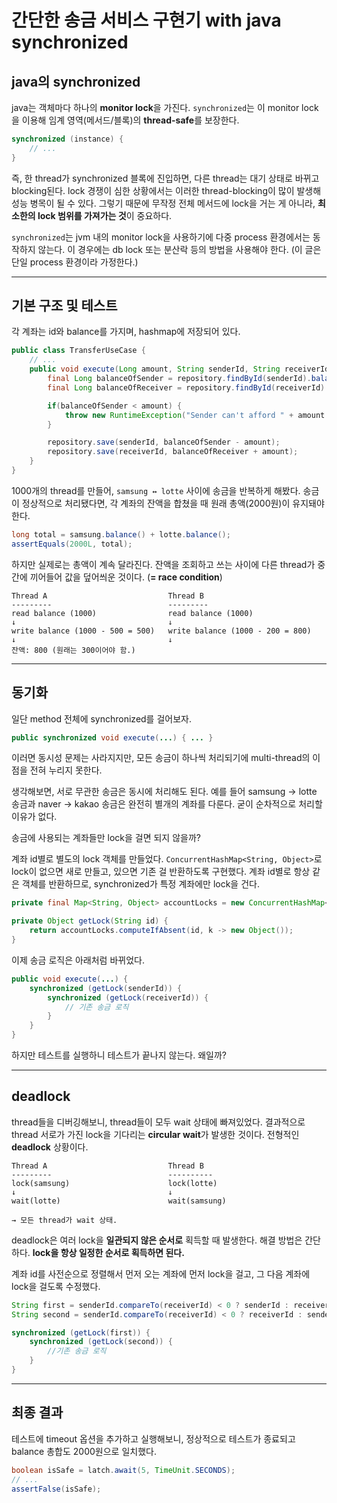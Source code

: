 # 간단한 송금 서비스 구현기 with java synchronized

## java의 synchronized

java는 객체마다 하나의 **monitor lock**을 가진다. `synchronized`는 이 monitor lock을 이용해 임계 영역(메서드/블록)의 **thread-safe**를 보장한다.

```java
synchronized (instance) {
    // ...
}
```

즉, 한 thread가 synchronized 블록에 진입하면, 다른 thread는 대기 상태로 바뀌고 blocking된다.
lock 경쟁이 심한 상황에서는 이러한 thread-blocking이 많이 발생해 성능 병목이 될 수 있다.
그렇기 때문에 무작정 전체 메서드에 lock을 거는 게 아니라, **최소한의 lock 범위를 가져가는 것**이 중요하다.

`synchronized`는 jvm 내의 monitor lock을 사용하기에 다중 process 환경에서는 동작하지 않는다. 이 경우에는 db lock 또는 분산락 등의 방법을 사용해야 한다. (이 글은 단일 process 환경이라 가정한다.)

---

## 기본 구조 및 테스트

각 계좌는 id와 balance를 가지며, hashmap에 저장되어 있다.

```java
public class TransferUseCase {
    // ...
    public void execute(Long amount, String senderId, String receiverId) {
        final Long balanceOfSender = repository.findById(senderId).balance();
        final Long balanceOfReceiver = repository.findById(receiverId).balance();

        if(balanceOfSender < amount) {
            throw new RuntimeException("Sender can't afford " + amount + ".");
        }

        repository.save(senderId, balanceOfSender - amount);
        repository.save(receiverId, balanceOfReceiver + amount);
    }
}
```

1000개의 thread를 만들어, `samsung ↔ lotte` 사이에 송금을 반복하게 해봤다.
송금이 정상적으로 처리됐다면, 각 계좌의 잔액을 합쳤을 때 원래 총액(2000원)이 유지돼야 한다.

```java
long total = samsung.balance() + lotte.balance();
assertEquals(2000L, total);
```

하지만 실제로는 총액이 계속 달라진다. 잔액을 조회하고 쓰는 사이에 다른 thread가 중간에 끼어들어 값을 덮어씌운 것이다. (**= race condition**)

```text
Thread A                           Thread B
---------                          ---------
read balance (1000)                read balance (1000)
↓                                  ↓
write balance (1000 - 500 = 500)   write balance (1000 - 200 = 800)
↓                                  ↓
잔액: 800 (원래는 300이어야 함.)
```

---

## 동기화

일단 method 전체에 synchronized를 걸어보자.

```java
public synchronized void execute(...) { ... }
```

이러면 동시성 문제는 사라지지만, 모든 송금이 하나씩 처리되기에 multi-thread의 이점을 전혀 누리지 못한다.

생각해보면, 서로 무관한 송금은 동시에 처리해도 된다. 예를 들어 samsung → lotte 송금과 naver → kakao 송금은 완전히 별개의 계좌를 다룬다. 굳이 순차적으로 처리할 이유가 없다.

송금에 사용되는 계좌들만 lock을 걸면 되지 않을까?

계좌 id별로 별도의 lock 객체를 만들었다. `ConcurrentHashMap<String, Object>`로 lock이 없으면 새로 만들고, 있으면 기존 걸 반환하도록 구현했다.
계좌 id별로 항상 같은 객체를 반환하므로, synchronized가 특정 계좌에만 lock을 건다.

```java
private final Map<String, Object> accountLocks = new ConcurrentHashMap<>();

private Object getLock(String id) {
    return accountLocks.computeIfAbsent(id, k -> new Object());
}
```

이제 송금 로직은 아래처럼 바뀌었다.

```java
public void execute(...) {
    synchronized (getLock(senderId)) {
        synchronized (getLock(receiverId)) {
            // 기존 송금 로직
        }
    }
}
```

하지만 테스트를 실행하니 테스트가 끝나지 않는다. 왜일까?

---

## deadlock

thread들을 디버깅해보니, thread들이 모두 wait 상태에 빠져있었다.
결과적으로 thread 서로가 가진 lock을 기다리는 **circular wait**가 발생한 것이다. 전형적인 **deadlock** 상황이다.

```text
Thread A                           Thread B
---------                          ----------
lock(samsung)                      lock(lotte)
↓                                  ↓
wait(lotte)                        wait(samsung)

→ 모든 thread가 wait 상태.
```

deadlock은 여러 lock을 **일관되지 않은 순서로** 획득할 때 발생한다.
해결 방법은 간단하다. **lock을 항상 일정한 순서로 획득하면 된다.**

계좌 id를 사전순으로 정렬해서 먼저 오는 계좌에 먼저 lock을 걸고, 그 다음 계좌에 lock을 걸도록 수정했다.

```java
String first = senderId.compareTo(receiverId) < 0 ? senderId : receiverId;
String second = senderId.compareTo(receiverId) < 0 ? receiverId : senderId;

synchronized (getLock(first)) {
    synchronized (getLock(second)) {
        //기존 송금 로직
    }
}
```

---

## 최종 결과
테스트에 timeout 옵션을 추가하고 실행해보니, 정상적으로 테스트가 종료되고 balance 총합도 2000원으로 일치했다.

```java
boolean isSafe = latch.await(5, TimeUnit.SECONDS);
// ...
assertFalse(isSafe);
```


